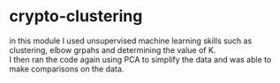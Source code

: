 # crypto-clustering
in this module I used unsupervised machine learning skills such as clustering, elbow grpahs and determining the value of K.  
I then ran the code again using PCA to simplify the data and was able to make comparisons on the data. 
